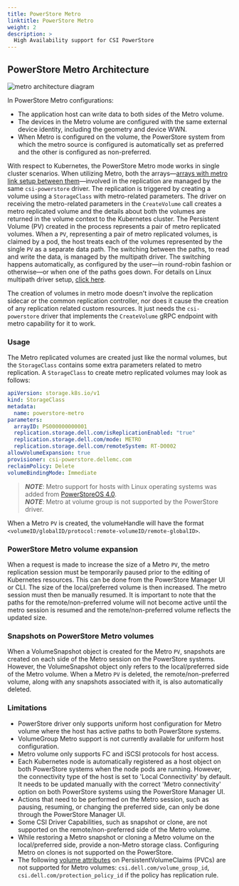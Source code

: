 ```yaml
---
title: PowerStore Metro
linktitle: PowerStore Metro
weight: 2
description: >
  High Availability support for CSI PowerStore
---
```


## PowerStore Metro Architecture

![metro architecture diagram](../../powerstore-metro.png)

In PowerStore Metro configurations:
* The application host can write data to both sides of the Metro volume.
* The devices in the Metro volume are configured with the same external device identity, including the geometry and device WWN.
* When Metro is configured on the volume, the PowerStore system from which the metro source is configured is automatically set as preferred and the other is configured as non-preferred.

With respect to Kubernetes, the PowerStore Metro mode works in single cluster scenarios. When utilizing Metro, both the arrays—[arrays with metro link setup between them](../../../deployment/helm/modules/installation/replication/powerstore/#on-storage-array)—involved in the replication are managed by the same `csi-powerstore` driver. The replication is triggered by creating a volume using a `StorageClass` with metro-related parameters.
The driver on receiving the metro-related parameters in the `CreateVolume` call creates a metro replicated volume and the details about both the volumes are returned in the volume context to the Kubernetes cluster. The Persistent Volume (PV) created in the process represents a pair of metro replicated volumes. When a `PV`, representing a pair of metro replicated volumes, is claimed by a pod, the host treats each of the volumes represented by the single `PV` as a separate data path. The switching between the paths, to read and write the data, is managed by the multipath driver. The switching happens automatically, as configured by the user—in round-robin fashion or otherwise—or when one of the paths goes down. For details on Linux multipath driver setup, [click here](../../../deployment/helm/drivers/installation/powerstore#linux-multipathing-requirements).

The creation of volumes in metro mode doesn't involve the replication sidecar or the common replication controller, nor does it cause the creation of any replication related custom resources. It just needs the `csi-powerstore` driver that implements the `CreateVolume` gRPC endpoint with metro capability for it to work.

### Usage
The Metro replicated volumes are created just like the normal volumes, but the `StorageClass` contains some
extra parameters related to metro replication. A `StorageClass` to create metro replicated volumes may look as follows:

```yaml
apiVersion: storage.k8s.io/v1
kind: StorageClass
metadata:
  name: powerstore-metro
parameters:
  arrayID: PS000000000001
  replication.storage.dell.com/isReplicationEnabled: "true"
  replication.storage.dell.com/mode: METRO
  replication.storage.dell.com/remoteSystem: RT-D0002
allowVolumeExpansion: true
provisioner: csi-powerstore.dellemc.com
reclaimPolicy: Delete
volumeBindingMode: Immediate
```

> _**NOTE**_: Metro support for hosts with Linux operating systems was added from [PowerStoreOS 4.0](https://infohub.delltechnologies.com/en-us/l/dell-powerstore-metro-volume-1/introduction-4503/).</br>
> _**NOTE**_: Metro at volume group is not supported by the PowerStore driver.

When a Metro `PV` is created, the volumeHandle will have the format `<volumeID/globalID/protocol:remote-volumeID/remote-globalID>`.

### PowerStore Metro volume expansion
When a request is made to increase the size of a Metro `PV`, the metro replication session must be temporarily paused prior to the editing of Kubernetes resources. This can be done from the PowerStore Manager UI or CLI. The size of the local/preferred volume is then increased. The metro session must then be manually resumed. It is important to note that the paths for the remote/non-preferred volume will not become active until the metro session is resumed and the remote/non-preferred volume reflects the updated size.

### Snapshots on PowerStore Metro volumes
When a VolumeSnapshot object is created for the Metro `PV`, snapshots are created on each side of the Metro session on the PowerStore systems. However, the VolumeSnapshot object only refers to the local/preferred side of the Metro volume. When a Metro `PV` is deleted, the remote/non-preferred volume, along with any snapshots associated with it, is also automatically deleted.

### Limitations
- PowerStore driver only supports uniform host configuration for Metro volume where the host has active paths to both PowerStore systems.
- VolumeGroup Metro support is not currently available for uniform host configuration.
- Metro volume only supports FC and iSCSI protocols for host access.
- Each Kubernetes node is automatically registered as a host object on both PowerStore systems when the node pods are running. However, the connectivity type of the host is set to 'Local Connectivity' by default. It needs to be updated manually with the correct 'Metro connectivity' option on both PowerStore systems using the PowerStore Manager UI.
- Actions that need to be performed on the Metro session, such as pausing, resuming, or changing the preferred side, can only be done through the PowerStore Manager UI.
- Some CSI Driver Capabilities, such as snapshot or clone, are not supported on the remote/non-preferred side of the Metro volume.
- While restoring a Metro snapshot or cloning a Metro volume on the local/preferred side, provide a non-Metro storage class. Configuring Metro on clones is not supported on the PowerStore.
- The following [volume attributes](../../../csidriver/features/powerstore/#configurable-volume-attributes-optional) on PersistentVolumeClaims (PVCs) are not supported for Metro volumes: `csi.dell.com/volume_group_id`, `csi.dell.com/protection_policy_id` if the policy has replication rule.
